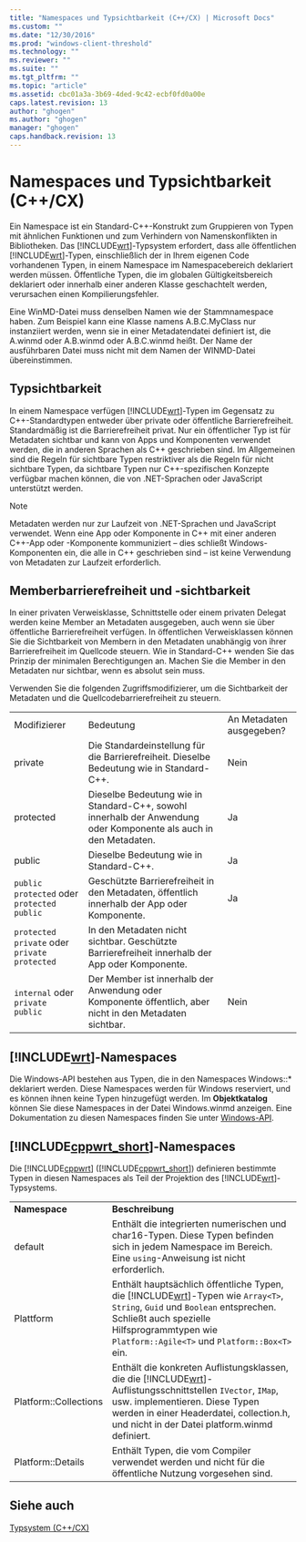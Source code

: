 ```yaml
---
title: "Namespaces und Typsichtbarkeit (C++/CX) | Microsoft Docs"
ms.custom: ""
ms.date: "12/30/2016"
ms.prod: "windows-client-threshold"
ms.technology: ""
ms.reviewer: ""
ms.suite: ""
ms.tgt_pltfrm: ""
ms.topic: "article"
ms.assetid: cbc01a3a-3b69-4ded-9c42-ecbf0fd0a00e
caps.latest.revision: 13
author: "ghogen"
ms.author: "ghogen"
manager: "ghogen"
caps.handback.revision: 13
---
```

# Namespaces und Typsichtbarkeit (C++/CX)
Ein Namespace ist ein Standard\-C\+\+\-Konstrukt zum Gruppieren von Typen mit ähnlichen Funktionen und zum Verhindern von Namenskonflikten in Bibliotheken. Das [!INCLUDE[wrt](../cppcx/includes/wrt-md.md)]\-Typsystem erfordert, dass alle öffentlichen [!INCLUDE[wrt](../cppcx/includes/wrt-md.md)]\-Typen, einschließlich der in Ihrem eigenen Code vorhandenen Typen, in einem Namespace im Namespacebereich deklariert werden müssen. Öffentliche Typen, die im globalen Gültigkeitsbereich deklariert oder innerhalb einer anderen Klasse geschachtelt werden, verursachen einen Kompilierungsfehler.  
  
 Eine WinMD\-Datei muss denselben Namen wie der Stammnamespace haben. Zum Beispiel kann eine Klasse namens A.B.C.MyClass nur instanziiert werden, wenn sie in einer Metadatendatei definiert ist, die A.winmd oder A.B.winmd oder A.B.C.winmd heißt. Der Name der ausführbaren Datei muss nicht mit dem Namen der WINMD\-Datei übereinstimmen.  
  
## Typsichtbarkeit  
 In einem Namespace verfügen [!INCLUDE[wrt](../cppcx/includes/wrt-md.md)]\-Typen im Gegensatz zu C\+\+\-Standardtypen entweder über private oder öffentliche Barrierefreiheit. Standardmäßig ist die Barrierefreiheit privat. Nur ein öffentlicher Typ ist für Metadaten sichtbar und kann von Apps und Komponenten verwendet werden, die in anderen Sprachen als C\+\+ geschrieben sind. Im Allgemeinen sind die Regeln für sichtbare Typen restriktiver als die Regeln für nicht sichtbare Typen, da sichtbare Typen nur C\+\+\-spezifischen Konzepte verfügbar machen können, die von .NET\-Sprachen oder JavaScript unterstützt werden.  
  
> [!NOTE]
>  Metadaten werden nur zur Laufzeit von .NET\-Sprachen und JavaScript verwendet. Wenn eine App oder Komponente in C\+\+ mit einer anderen C\+\+\-App oder \-Komponente kommuniziert – dies schließt Windows\-Komponenten ein, die alle in C\+\+ geschrieben sind – ist keine Verwendung von Metadaten zur Laufzeit erforderlich.  
  
## Memberbarrierefreiheit und \-sichtbarkeit  
 In einer privaten Verweisklasse, Schnittstelle oder einem privaten Delegat werden keine Member an Metadaten ausgegeben, auch wenn sie über öffentliche Barrierefreiheit verfügen. In öffentlichen Verweisklassen können Sie die Sichtbarkeit von Membern in den Metadaten unabhängig von ihrer Barrierefreiheit im Quellcode steuern. Wie in Standard\-C\+\+ wenden Sie das Prinzip der minimalen Berechtigungen an. Machen Sie die Member in den Metadaten nur sichtbar, wenn es absolut sein muss.  
  
 Verwenden Sie die folgenden Zugriffsmodifizierer, um die Sichtbarkeit der Metadaten und die Quellcodebarrierefreiheit zu steuern.  
  
||||  
|-|-|-|  
|Modifizierer|Bedeutung|An Metadaten ausgegeben?|  
|private|Die Standardeinstellung für die Barrierefreiheit. Dieselbe Bedeutung wie in Standard\-C\+\+.|Nein|  
|protected|Dieselbe Bedeutung wie in Standard\-C\+\+, sowohl innerhalb der Anwendung oder Komponente als auch in den Metadaten.|Ja|  
|public|Dieselbe Bedeutung wie in Standard\-C\+\+.|Ja|  
|`public protected` oder `protected public`|Geschützte Barrierefreiheit in den Metadaten, öffentlich innerhalb der App oder Komponente.|Ja|  
|`protected private` oder `private protected`|In den Metadaten nicht sichtbar. Geschützte Barrierefreiheit innerhalb der App oder Komponente.||  
|`internal` oder `private public`|Der Member ist innerhalb der Anwendung oder Komponente öffentlich, aber nicht in den Metadaten sichtbar.|Nein|  
  
## [!INCLUDE[wrt](../cppcx/includes/wrt-md.md)]\-Namespaces  
 Die Windows\-API bestehen aus Typen, die in den Namespaces Windows::\* deklariert werden. Diese Namespaces werden für Windows reserviert, und es können ihnen keine Typen hinzugefügt werden. Im **Objektkatalog** können Sie diese Namespaces in der Datei Windows.winmd anzeigen. Eine Dokumentation zu diesen Namespaces finden Sie unter [Windows\-API](http://msdn.microsoft.com/library/windows/apps/br211377).  
  
## [!INCLUDE[cppwrt_short](../cppcx/includes/cppwrt-short-md.md)]\-Namespaces  
 Die [!INCLUDE[cppwrt](../cppcx/includes/cppwrt-md.md)] \([!INCLUDE[cppwrt_short](../cppcx/includes/cppwrt-short-md.md)]\) definieren bestimmte Typen in diesen Namespaces als Teil der Projektion des [!INCLUDE[wrt](../cppcx/includes/wrt-md.md)]\-Typsystems.  
  
|||  
|-|-|  
|**Namespace**|**Beschreibung**|  
|default|Enthält die integrierten numerischen und char16\-Typen. Diese Typen befinden sich in jedem Namespace im Bereich. Eine `using`\-Anweisung ist nicht erforderlich.|  
|Plattform|Enthält hauptsächlich öffentliche Typen, die [!INCLUDE[wrt](../cppcx/includes/wrt-md.md)]\-Typen wie `Array<T>`, `String`, `Guid` und `Boolean` entsprechen. Schließt auch spezielle Hilfsprogrammtypen wie `Platform::Agile<T>` und `Platform::Box<T>` ein.|  
|Platform::Collections|Enthält die konkreten Auflistungsklassen, die die [!INCLUDE[wrt](../cppcx/includes/wrt-md.md)]\-Auflistungsschnittstellen `IVector`, `IMap`, usw. implementieren. Diese Typen werden in einer Headerdatei, collection.h, und nicht in der Datei platform.winmd definiert.|  
|Platform::Details|Enthält Typen, die vom Compiler verwendet werden und nicht für die öffentliche Nutzung vorgesehen sind.|  
  
## Siehe auch  
 [Typsystem \(C\+\+\/CX\)](../cppcx/type-system-c-cx.md)